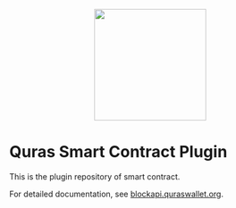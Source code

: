 <p align="center">
<img
    src="http://blockapi.quras.io/quras/img/logo1.png"
    width="200px">
</p>


# Quras Smart Contract Plugin

This is the plugin repository of smart contract.

For detailed documentation, see [blockapi.quraswallet.org](http://blockapi.quraswallet.org/quras-js/docs/en/whitepaper/wp-virtualmachine.html).

